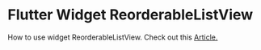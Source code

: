 # Flutter Widget ReorderableListView
How to use widget ReorderableListView. Check out this [Article.](https://medium.com/nusanet/flutter-reorderablelistview-fe09764aac46)
